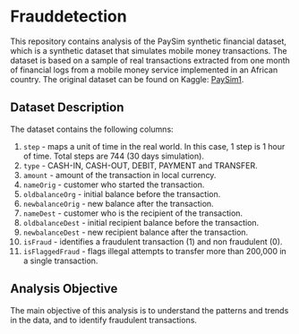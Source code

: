 # Frauddetection
This repository contains analysis of the PaySim synthetic financial dataset, which is a synthetic dataset that simulates mobile money transactions. The dataset is based on a sample of real transactions extracted from one month of financial logs from a mobile money service implemented in an African country. The original dataset can be found on Kaggle: [PaySim1](https://www.kaggle.com/datasets/ealaxi/paysim1).

## Dataset Description

The dataset contains the following columns:

1. `step` - maps a unit of time in the real world. In this case, 1 step is 1 hour of time. Total steps are 744 (30 days simulation).
2. `type` - CASH-IN, CASH-OUT, DEBIT, PAYMENT and TRANSFER.
3. `amount` - amount of the transaction in local currency.
4. `nameOrig` - customer who started the transaction.
5. `oldbalanceOrg` - initial balance before the transaction.
6. `newbalanceOrig` - new balance after the transaction.
7. `nameDest` - customer who is the recipient of the transaction.
8. `oldbalanceDest` - initial recipient balance before the transaction.
9. `newbalanceDest` - new recipient balance after the transaction.
10. `isFraud` - identifies a fraudulent transaction (1) and non fraudulent (0).
11. `isFlaggedFraud` - flags illegal attempts to transfer more than 200,000 in a single transaction.

## Analysis Objective

The main objective of this analysis is to understand the patterns and trends in the data, and to identify fraudulent transactions.






